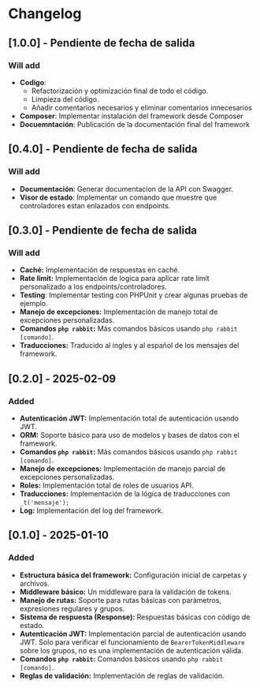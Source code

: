 # Changelog
## [1.0.0] - Pendiente de fecha de salida
### Will add
- **Codigo**:
  - Refactorización y optimización final de todo el código.
  - Limpieza del código.
  - Añadir comentarios necesarios y eliminar comentarios innecesarios
- **Composer**: Implementar instalación del framework desde Composer
- **Docuemntación**: Publicación de la documentación final del framework

## [0.4.0] - Pendiente de fecha de salida
### Will add
- **Documentación**: Generar documentacion de la API con Swagger.
- **Visor de estado**: Implementar un comando que muestre que controladores estan enlazados con endpoints.

## [0.3.0] - Pendiente de fecha de salida
### Will add
- **Caché:** Implementación de respuestas en caché.
- **Rate limit:** Implementación de logica para aplicar rate limit personalizado a los endpoints/controladores.
- **Testing**: Implementar testing con PHPUnit y crear algunas pruebas de ejemplo.
- **Manejo de excepciones:** Implementación de manejo total de excepciones personalizadas.
- **Comandos `php rabbit`:** Más comandos básicos usando `php rabbit [comando]`.
- **Traducciones:** Traducido al ingles y al español de los mensajes del framework.

## [0.2.0] - 2025-02-09
### Added
- **Autenticación JWT:** Implementación total de autenticación usando JWT.
- **ORM:** Soporte básico para uso de modelos y bases de datos con el framework.
- **Comandos `php rabbit`:** Más comandos básicos usando `php rabbit [comando]`.
- **Manejo de excepciones:** Implementación de manejo parcial de excepciones personalizadas.
- **Roles:** Implementación total de roles de usuarios API.
- **Traducciones:** Implementación de la lógica de traducciones con `_t('mensaje');`
- **Log:** Implementación del log del framework.

## [0.1.0] - 2025-01-10
### Added
- **Estructura básica del framework:** Configuración inicial de carpetas y archivos.
- **Middleware básico:** Un middleware para la validación de tokens.
- **Manejo de rutas:** Soporte para rutas básicas con parámetros, expresiones regulares y grupos.
- **Sistema de respuesta (Response):** Respuestas básicas con código de estado.
- **Autenticación JWT:** Implementación parcial de autenticación usando JWT. Solo para verificar el funcionamiento de `BearerTokenMiddleware` sobre los grupos, no es una implementación de autenticación válida.
- **Comandos `php rabbit`:** Comandos básicos usando `php rabbit [comando]`.
- **Reglas de validación:** Implementación de reglas de validación.
